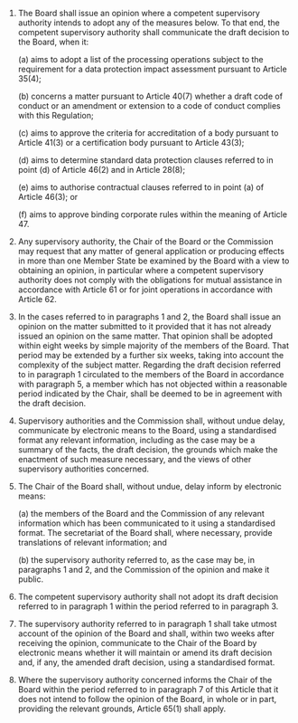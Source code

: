 1. The Board shall issue an opinion where a competent supervisory authority intends to adopt any of the measures below. To that end, the competent supervisory authority shall communicate the draft decision to the Board, when it:

    (a) aims to adopt a list of the processing operations subject to the requirement for a data protection impact assessment pursuant to Article 35(4);

    (b) concerns a matter pursuant to Article 40(7) whether a draft code of conduct or an amendment or extension to a code of conduct complies with this Regulation;

    &#40;c) aims to approve the criteria for accreditation of a body pursuant to Article 41(3) or a certification body pursuant to Article 43(3);

    (d) aims to determine standard data protection clauses referred to in point (d) of Article 46(2) and in Article 28(8);

    (e) aims to authorise contractual clauses referred to in point (a) of Article 46(3); or

    (f) aims to approve binding corporate rules within the meaning of Article 47.

2. Any supervisory authority, the Chair of the Board or the Commission may request that any matter of general application or producing effects in more than one Member State be examined by the Board with a view to obtaining an opinion, in particular where a competent supervisory authority does not comply with the obligations for mutual assistance in accordance with Article 61 or for joint operations in accordance with Article 62.

3. In the cases referred to in paragraphs 1 and 2, the Board shall issue an opinion on the matter submitted to it provided that it has not already issued an opinion on the same matter. That opinion shall be adopted within eight weeks by simple majority of the members of the Board. That period may be extended by a further six weeks, taking into account the complexity of the subject matter. Regarding the draft decision referred to in paragraph 1 circulated to the members of the Board in accordance with paragraph 5, a member which has not objected within a reasonable period indicated by the Chair, shall be deemed to be in agreement with the draft decision.

4. Supervisory authorities and the Commission shall, without undue delay, communicate by electronic means to the Board, using a standardised format any relevant information, including as the case may be a summary of the facts, the draft decision, the grounds which make the enactment of such measure necessary, and the views of other supervisory authorities concerned.

5. The Chair of the Board shall, without undue, delay inform by electronic means:

    (a) the members of the Board and the Commission of any relevant information which has been communicated to it using a standardised format. The secretariat of the Board shall, where necessary, provide translations of relevant information; and

    (b) the supervisory authority referred to, as the case may be, in paragraphs 1 and 2, and the Commission of the opinion and make it public.

6. The competent supervisory authority shall not adopt its draft decision referred to in paragraph 1 within the period referred to in paragraph 3.

7. The supervisory authority referred to in paragraph 1 shall take utmost account of the opinion of the Board and shall, within two weeks after receiving the opinion, communicate to the Chair of the Board by electronic means whether it will maintain or amend its draft decision and, if any, the amended draft decision, using a standardised format.

8. Where the supervisory authority concerned informs the Chair of the Board within the period referred to in paragraph 7 of this Article that it does not intend to follow the opinion of the Board, in whole or in part, providing the relevant grounds, Article 65(1) shall apply.
